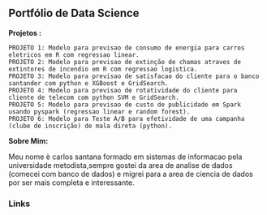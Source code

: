 <h2>Portfólio de Data Science</h2>

<strong>Projetos :</strong>

    PROJETO 1: Modelo para previsao de consumo de energia para carros eletricos em R com regressao linear.
    PROJETO 2: Modelo para previsao de extinção de chamas atraves de extintores de incendio em R com regressao logistica.
    PROJETO 3: Modelo para previsao de satisfacao do cliente para o banco santander com python e XGBoost e GridSearch.
    PROJETO 4: Modelo para previsao de rotatividade do cliente para cliente de telecom com python SVM e GridSearch.
    PROJETO 5: Modelo para previsao de custo de publicidade em Spark usando pyspark (regressao linear e random forest).
    PROJETO 6: Modelo para Teste A/B para efetividade de uma campanha (clube de inscrição) de mala direta (python).

    

<strong>Sobre Mim:</strong>

Meu nome è carlos santana formado em sistemas de informacao pela universidade metodista,sempre gostei da area de analise de dados (comecei com banco de dados) e migrei para a area de ciencia de dados por ser mais completa e interessante.

<h3>Links</h3 align='center'>

   
